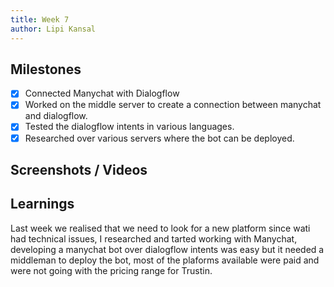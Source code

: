 ```yaml
---
title: Week 7
author: Lipi Kansal
---
```


## Milestones
- [x] Connected Manychat with Dialogflow
- [x] Worked on the middle server to create a connection between manychat and dialogflow.
- [x] Tested the dialogflow intents in various languages.
- [x] Researched over various servers where the bot can be deployed.

## Screenshots / Videos 

## Learnings
Last week we realised that we need to look for a new platform since wati had technical issues, I researched and tarted working with Manychat, developing a manychat bot over dialogflow intents was easy but it needed a middleman to deploy the bot, most of the plaforms available were paid and were not going with the pricing range for Trustin.